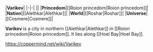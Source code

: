 |**Varikev**|
|-|-|
||
|**Princedom**|[[Roion princedom\|Roion princedom]]|
|**Nation**|[[Alethkar\|Alethkar]]|
|**World**|[[Roshar\|Roshar]]|
|**Universe**|[[Cosmere\|Cosmere]]|

**Varikev** is a city in northern [[Alethkar\|Alethkar]] in [[Roion princedom\|Roion princedom]]. It lies along [[Hoel Bay\|Hoel Bay]].



https://coppermind.net/wiki/Varikev